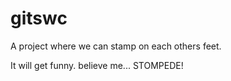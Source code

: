 # gitswc
A project where we can stamp on each others feet.

It will get funny. believe me...
STOMPEDE!







